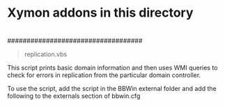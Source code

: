 #                                 #
# Xymon addons in this directory  #
#                                 #
################################### 

> replication.vbs

This script prints basic domain information and then uses WMI queries to check for errors in replication from
the particular domain controller. 

To use the script, add the script in the BBWin external folder and add the following to the externals section
of bbwin.cfg

<load value="..\ext\replication.vbs" timer="300s" />
